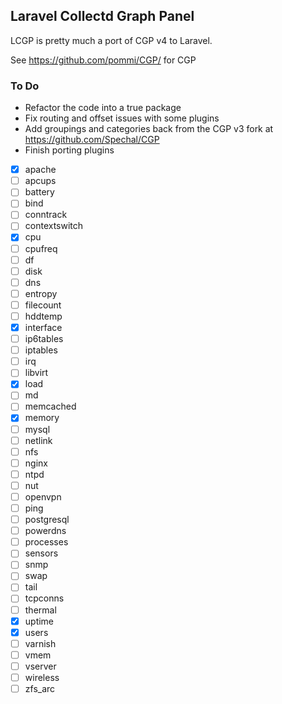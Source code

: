 ## Laravel Collectd Graph Panel

LCGP is pretty much a port of CGP v4 to Laravel.

See https://github.com/pommi/CGP/ for CGP

### To Do

- Refactor the code into a true package
- Fix routing and offset issues with some plugins
- Add groupings and categories back from the CGP v3 fork at https://github.com/Spechal/CGP
- Finish porting plugins
- [x] apache
- [ ] apcups
- [ ] battery
- [ ] bind
- [ ] conntrack
- [ ] contextswitch
- [x] cpu
- [ ] cpufreq
- [ ] df
- [ ] disk
- [ ] dns
- [ ] entropy
- [ ] filecount
- [ ] hddtemp
- [x] interface
- [ ] ip6tables
- [ ] iptables
- [ ] irq
- [ ] libvirt
- [x] load
- [ ] md
- [ ] memcached
- [x] memory
- [ ] mysql
- [ ] netlink
- [ ] nfs
- [ ] nginx
- [ ] ntpd
- [ ] nut
- [ ] openvpn
- [ ] ping
- [ ] postgresql
- [ ] powerdns
- [ ] processes
- [ ] sensors
- [ ] snmp
- [ ] swap
- [ ] tail
- [ ] tcpconns
- [ ] thermal
- [x] uptime
- [x] users
- [ ] varnish
- [ ] vmem
- [ ] vserver
- [ ] wireless
- [ ] zfs_arc